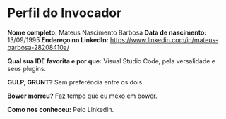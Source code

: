 Perfil do Invocador
========================

**Nome completo:** Mateus Nascimento Barbosa 
**Data de nascimento:** 13/09/1995
**Endereço no LinkedIn:** https://www.linkedin.com/in/mateus-barbosa-28208410a/

**Qual sua IDE favorita e por que:** Visual Studio Code, pela versalidade e seus plugins.

**GULP, GRUNT?** Sem preferência entre os dois.

**Bower morreu?** Faz tempo que eu mexo em bower.

**Como nos conheceu:** Pelo Linkedin.
